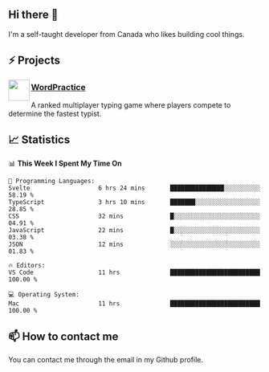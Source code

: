 <h2>Hi there 👋</h2>

<p>I'm a self-taught developer from Canada who likes building cool things.</p>

<h2>⚡ Projects</h2>

<img align="left" src="https://i.imgur.com/6RT8VFO.png" width="42" height="42" />
<h3><a target="_blank" href="https://wordpractice.io/">WordPractice</a></h3>
<p>A ranked multiplayer typing game where players compete to determine the fastest typist.</p>

<h2>📈 Statistics</h2>

<!--START_SECTION:waka-->
📊 **This Week I Spent My Time On** 

```text
💬 Programming Languages: 
Svelte                   6 hrs 24 mins       ███████████████░░░░░░░░░░   58.19 % 
TypeScript               3 hrs 10 mins       ███████░░░░░░░░░░░░░░░░░░   28.85 % 
CSS                      32 mins             █░░░░░░░░░░░░░░░░░░░░░░░░   04.91 % 
JavaScript               22 mins             █░░░░░░░░░░░░░░░░░░░░░░░░   03.38 % 
JSON                     12 mins             ░░░░░░░░░░░░░░░░░░░░░░░░░   01.83 % 

🔥 Editors: 
VS Code                  11 hrs              █████████████████████████   100.00 % 

💻 Operating System: 
Mac                      11 hrs              █████████████████████████   100.00 % 
```


<!--END_SECTION:waka-->

<h2>📫 How to contact me</h2>

You can contact me through the email in my Github profile.

